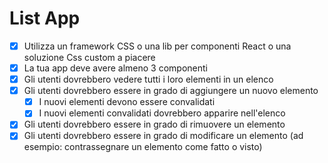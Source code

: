 # List App

* [x] Utilizza un framework CSS o una lib per componenti React o una soluzione Css custom a piacere
* [x] La tua app deve avere almeno 3 componenti
* [x] Gli utenti dovrebbero vedere tutti i loro elementi in un elenco
* [x] Gli utenti dovrebbero essere in grado di aggiungere un nuovo elemento
    * [x] I nuovi elementi devono essere convalidati
    * [x] I nuovi elementi convalidati dovrebbero apparire nell'elenco
* [x] Gli utenti dovrebbero essere in grado di rimuovere un elemento
* [x] Gli utenti dovrebbero essere in grado di modificare un elemento (ad esempio: contrassegnare un elemento come fatto o visto)
